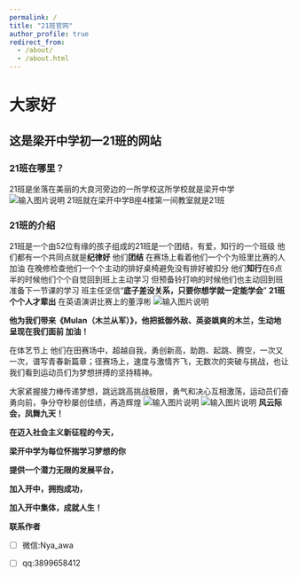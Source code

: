 ```yaml
---
permalink: /
title: "21班官网"
author_profile: true
redirect_from: 
  - /about/
  - /about.html
---
```


# 大家好






##  这是梁开中学初一21班的网站







### 21班在哪里？

  21班是坐落在美丽的大良河旁边的一所学校这所学校就是梁开中学
  ![输入图片说明](https://picture.gptkong.com/20241130/11419ddd665c1f4562b49d2f6b9e31a1d6.png)
    21班就在梁开中学B座4楼第一间教室就是21班

### 21班的介绍
21班是一个由52位有缘的孩子组成的21班是一个团结，有爱，知行的一个班级 他们都有一个共同点就是**纪律好** 他们**团结**  在赛场上看着他们一个个为班里比赛的人加油 在晚修检查他们一个个主动的排好桌椅避免没有排好被扣分  他们**知行**在6点半的时候他们个个自觉回到班上主动学习 但预备铃打响的时候他们也主动回到班准备下一节课的学习 班主任坚信“**底子差没关系，只要你想学就一定能学会**”
**21班个个人才辈出** 在英语演讲比赛上的董淳彬
![输入图片说明](https://picture.gptkong.com/20241130/110713602c6c194d1180072f7f8863113f.png)


**他为我们带来《Mulan（木兰从军）》，他把抵御外敌、英姿飒爽的木兰，生动地呈现在我们面前 加油！**

在体艺节上 他们在田赛场中，超越自我，勇创新高，助跑、起跳、腾空，一次又一次，谱写青春新篇章；径赛场上，速度与激情齐飞，无数次的突破与挑战，也让我们看到运动员们为梦想拼搏的坚持精神。

大家紧握接力棒传递梦想，跳远跳高挑战极限，勇气和决心互相激荡，运动员们奋勇向前，争分夺秒屡创佳绩，再造辉煌 
![输入图片说明](https://picture.gptkong.com/20241130/1049eb8665eaa44e98a23e0ab9678f91ef.png)
![输入图片说明](https://picture.gptkong.com/20241130/10501b066f63fd4b2f820f73f42d6c0c04.png)
**风云际会，凤舞九天！**

**在迈入社会主义新征程的今天，**

**梁开中学为每位怀揣学习梦想的你**

**提供一个潜力无限的发展平台，**

**加入开中，拥抱成功，**

**加入开中集体，成就人生！**

**联系作者**




 - [ ] 微信:Nya_awa
 - [ ] qq:3899658412


